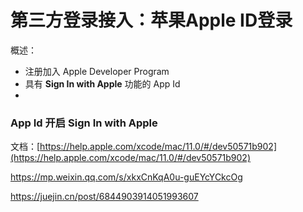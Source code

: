 # 第三方登录接入：苹果Apple ID登录

概述：

- 注册加入 Apple Developer Program
- 具有 **Sign In with Apple** 功能的 App Id
- 



### App Id 开启 Sign In with Apple

文档：[https://help.apple.com/xcode/mac/11.0/#/dev50571b902](https://help.apple.com/xcode/mac/11.0/#/dev50571b902)

https://mp.weixin.qq.com/s/xkxCnKqA0u-guEYcYCkcOg

https://juejin.cn/post/6844903914051993607

